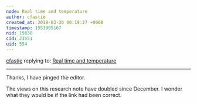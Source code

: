 ```yaml
---
node: Real time and temperature
author: cfastie
created_at: 2019-03-30 00:19:27 +0000
timestamp: 1553905167
nid: 15638
cid: 23551
uid: 554
---
```




[cfastie](../profile/cfastie) replying to: [Real time and temperature](../notes/cfastie/01-30-2018/real-time-and-temperature)

----
Thanks, I have pinged the editor.

The views on this research note have doubled since December. I wonder what they would be if the link had been correct.
